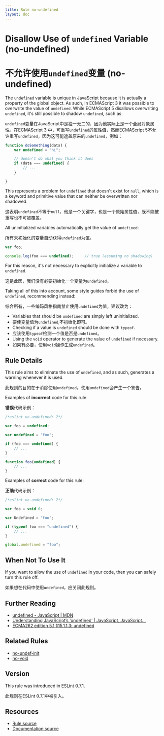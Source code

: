 ```yaml
---
title: Rule no-undefined
layout: doc
---
```

<!-- Note: No pull requests accepted for this file. See README.md in the root directory for details. -->

# Disallow Use of `undefined` Variable (no-undefined)

# 不允许使用`undefined`变量 (no-undefined)

The `undefined` variable is unique in JavaScript because it is actually a property of the global object. As such, in ECMAScript 3 it was possible to overwrite the value of `undefined`. While ECMAScript 5 disallows overwriting `undefined`, it's still possible to shadow `undefined`, such as:

`undefined`变量在JavaScript中是独一无二的，因为他实际上是一个全局对象属性。在ECMAScript 3 中，可重写`undefined`的属性值，然而ECMAScript 5不允许重写`undefined`，因为这可能遮盖原来的`undefined`，例如：

```js
function doSomething(data) {
    var undefined = "hi";

    // doesn't do what you think it does
    if (data === undefined) {
        // ...
    }

}
```

This represents a problem for `undefined` that doesn't exist for `null`, which is a keyword and primitive value that can neither be overwritten nor shadowed.

这表明`undefined`不等于`null`，他是一个关键字，也是一个原始属性值，既不能被重写也不可被覆盖。

All uninitialized variables automatically get the value of `undefined`:

所有未初始化的变量自动获得`undefined`为值。

```js
var foo;

console.log(foo === undefined);     // true (assuming no shadowing)
```

For this reason, it's not necessary to explicitly initialize a variable to `undefined`.

这是此因，我们没有必要初始化一个变量为`undefined`。

Taking all of this into account, some style guides forbid the use of `undefined`, recommending instead:

综合所有，一些编码风格指南禁止使用`undefined`为值，建议改为：

* Variables that should be `undefined` are simply left uninitialized.
* 要使变量值为`undefined`,不初始化即可。
* Checking if a value is `undefined` should be done with `typeof`.
* 应该使用`typeof`检测一个值是否是`undefined`。
* Using the `void` operator to generate the value of `undefined` if necessary.
* 如果有必要，使用`void`操作生成`undefined`。

## Rule Details

This rule aims to eliminate the use of `undefined`, and as such, generates a warning whenever it is used.

此规则的目的在于消除使用`undefined`，使用`undefined`会产生一个警告。

Examples of **incorrect** code for this rule:

**错误**代码示例：

```js
/*eslint no-undefined: 2*/

var foo = undefined;

var undefined = "foo";

if (foo === undefined) {
    // ...
}

function foo(undefined) {
    // ...
}
```

Examples of **correct** code for this rule:

**正确**代码示例：

```js
/*eslint no-undefined: 2*/

var foo = void 0;

var Undefined = "foo";

if (typeof foo === "undefined") {
    // ...
}

global.undefined = "foo";
```

## When Not To Use It

If you want to allow the use of `undefined` in your code, then you can safely turn this rule off.

如果想在代码中使用`undefined`，应关闭此规则。

## Further Reading

* [undefined - JavaScript | MDN](https://developer.mozilla.org/en-US/docs/Web/JavaScript/Reference/Global_Objects/undefined)
* [Understanding JavaScript’s ‘undefined’ | JavaScript, JavaScript...](http://javascriptweblog.wordpress.com/2010/08/16/understanding-undefined-and-preventing-referenceerrors/)
* [ECMA262 edition 5.1 &sect;15.1.1.3: undefined](https://es5.github.io/#x15.1.1.3)

## Related Rules

* [no-undef-init](no-undef-init)
* [no-void](no-void)

## Version

This rule was introduced in ESLint 0.7.1.

此规则在ESLint 0.7.1中被引入。

## Resources

* [Rule source](https://github.com/eslint/eslint/tree/master/lib/rules/no-undefined.js)
* [Documentation source](https://github.com/eslint/eslint/tree/master/docs/rules/no-undefined.md)
